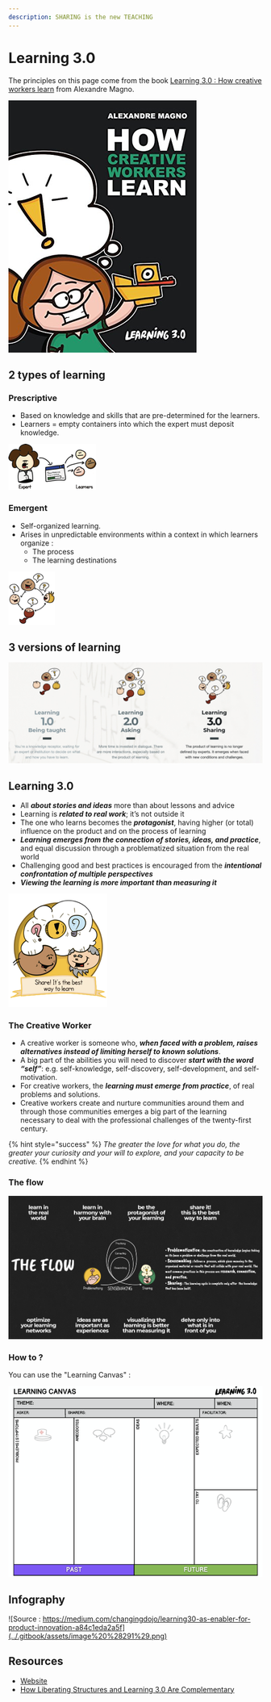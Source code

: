 ```yaml
---
description: SHARING is the new TEACHING
---
```


# Learning 3.0

The principles on this page come from the book [Learning 3.0 : How creative workers learn](https://www.amazon.fr/How-Creative-Workers-Learn-creativity-ebook/dp/B013K8K1CU) from Alexandre Magno.

![](../.gitbook/assets/image%20%28290%29.png)

## 2 types of learning

### Prescriptive

* Based on knowledge and skills that are pre-determined for the learners.
* Learners = empty containers into which the expert must deposit knowledge.

![](../.gitbook/assets/image%20%28293%29.png)

### Emergent

* Self-organized learning.
* Arises in unpredictable environments within a context in which learners organize :
  * The process
  * The learning destinations

![](../.gitbook/assets/image%20%28288%29.png)

## 3 versions of learning

![](../.gitbook/assets/image%20%28285%29.png)

## Learning 3.0

* All _**about stories and ideas**_ more than about lessons and advice 
* Learning is _**related to real work**_; it’s not outside it
* The one who learns becomes the _**protagonist**_, having higher \(or total\) influence on the product and on the process of learning
* _**Learning emerges from the connection of stories, ideas, and practice**_, and equal discussion through a problematized situation from the real world
* Challenging good and best practices is encouraged from the _**intentional confrontation of multiple perspectives**_
* _**Viewing the learning is more important than measuring it**_

![](../.gitbook/assets/image%20%28292%29.png)

### The Creative Worker

* A creative worker is someone who, _**when faced with a problem, raises alternatives instead of limiting herself to known solutions**_.
* A big part of the abilities you will need to discover _**start with the word “self”**_: e.g. self-knowledge, self-discovery, self-development, and self-motivation.
* For creative workers, the _**learning must emerge from practice**_, of real problems and solutions.
* Creative workers create and nurture communities around them and through those communities emerges a big part of the learning necessary to deal with the professional challenges of the twenty-first century.

{% hint style="success" %}
_The greater the love for what you do, the greater your curiosity and your will to explore, and your capacity to be creative._ 
{% endhint %}

### The flow

![](../.gitbook/assets/image%20%28294%29.png)

### How to ?

You can use the "Learning Canvas" :

![](../.gitbook/assets/image%20%28287%29.png)

## Infography

![Source : https://medium.com/changingdojo/learning30-as-enabler-for-product-innovation-a84c1eda2a5f](../.gitbook/assets/image%20%28291%29.png)

## Resources

* [Website](https://www.learning30.co/resources)
* [How Liberating Structures and Learning 3.0 Are Complementary](https://medium.com/the-liberators/how-liberating-structures-and-learning-3-0-are-complementary-25551a06c400)

